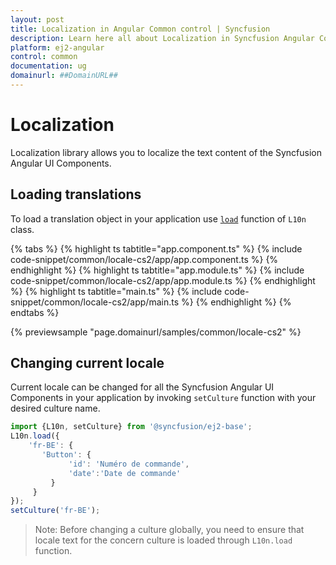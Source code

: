 ```yaml
---
layout: post
title: Localization in Angular Common control | Syncfusion
description: Learn here all about Localization in Syncfusion Angular Common control of Syncfusion Essential JS 2 and more.
platform: ej2-angular
control: common
documentation: ug
domainurl: ##DomainURL##
---
```


# Localization

Localization library allows you to localize the text content of the Syncfusion Angular UI Components.

## Loading translations

To load a translation object in your application use [`load`](https://ej2.syncfusion.com/documentation/api/base/l10n#load) function of `L10n` class.

{% tabs %}
{% highlight ts tabtitle="app.component.ts" %}
{% include code-snippet/common/locale-cs2/app/app.component.ts %}
{% endhighlight %}
{% highlight ts tabtitle="app.module.ts" %}
{% include code-snippet/common/locale-cs2/app/app.module.ts %}
{% endhighlight %}
{% highlight ts tabtitle="main.ts" %}
{% include code-snippet/common/locale-cs2/app/main.ts %}
{% endhighlight %}
{% endtabs %}
  
{% previewsample "page.domainurl/samples/common/locale-cs2" %}

## Changing current locale

Current locale can be changed for all the Syncfusion Angular UI Components in your application by invoking `setCulture` function with your desired culture name.

```typescript
import {L10n, setCulture} from '@syncfusion/ej2-base';
L10n.load({
    'fr-BE': {
       'Button': {
             'id': 'Numéro de commande',
             'date':'Date de commande'
         }
     }
});
setCulture('fr-BE');
```

>Note: Before changing a culture globally, you need to ensure that locale text for the concern culture is loaded through `L10n.load` function.
